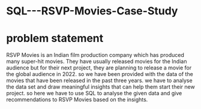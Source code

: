 # SQL---RSVP-Movies-Case-Study 
# problem statement 
RSVP Movies is an Indian film production company which has produced many super-hit movies. They have usually released movies for the Indian audience but for their next project, they are planning to release a movie for the global audience in 2022. 
so we have been provided with the data of the movies that have been released in the past three years. we have to analyse the data set and draw meaningful insights that can help them start their new project. 
so here we have to use SQL to analyse the given data and give recommendations to RSVP Movies based on the insights.
